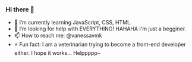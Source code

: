 ### Hi there 👋

- 🌱 I’m currently learning JavaScript, CSS, HTML.
- 🤔 I’m looking for help with EVERYTHING! HAHAHA I'm just a begginer.
- 📫 How to reach me: @vanessavmk
- ⚡ Fun fact: I am a veterinarian trying to become a front-end develoṕer either. I hope it works... Helppppp~
